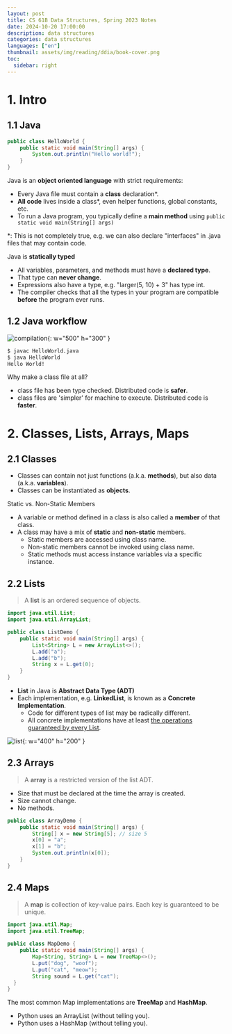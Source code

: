 ```yaml
---
layout: post
title: CS 61B Data Structures, Spring 2023 Notes
date: 2024-10-20 17:00:00
description: data structures
categories: data structures
languages: ["en"]
thumbnail: assets/img/reading/ddia/book-cover.png
toc:
  sidebar: right
---
```


# 1. Intro
## 1.1 Java
```java
public class HelloWorld {
    public static void main(String[] args) {
        System.out.println("Hello world!");
    }
}
```
Java is an **object oriented language** with strict requirements:
- Every Java file must contain a **class** declaration*.
- **All code** lives inside a class*, even helper functions, global constants, etc.
- To run a Java program, you typically define a **main method** using `public static void main(String[] args)`

*: This is not completely true, e.g. we can also declare "interfaces" in .java files that may contain code.

Java is **statically typed**
- All variables, parameters, and methods must have a **declared type**.
- That type can **never change**.
- Expressions also have a type, e.g. "larger(5, 10) + 3" has type int.
- The compiler checks that all the types in your program are compatible **before** the program ever runs.

## 1.2 Java workflow
![compilation](1/compilation.png){: w="500" h="300" }

```sh
$ javac HelloWorld.java
$ java HelloWorld
Hello World! 
```

Why make a class file at all?
- class file has been type checked. Distributed code is **safer**.
- class files are 'simpler' for machine to execute. Distributed code is **faster**.


# 2. Classes, Lists, Arrays, Maps
## 2.1 Classes
- Classes can contain not just functions (a.k.a. **methods**), but also data (a.k.a. **variables**).
- Classes can be instantiated as **objects**.

Static vs. Non-Static Members
- A variable or method defined in a class is also called a **member** of that class. 
- A class may have a mix of **static** and **non-static** members.
  - Static members are accessed using class name.
  - Non-static members cannot be invoked using class name.
  - Static methods must access instance variables via a specific instance.
    
## 2.2 Lists
> A **list** is an ordered sequence of objects.

```java
import java.util.List;
import java.util.ArrayList;

public class ListDemo {
    public static void main(String[] args) {
        List<String> L = new ArrayList<>();
        L.add("a"); 
        L.add("b"); 
        String x = L.get(0);
    }
}
```

- **List** in Java is **Abstract Data Type (ADT)**
- Each implementation, e.g. **LinkedList**, is known as a **Concrete Implementation**.
  - Code for different types of list may be radically different.
  - All concrete implementations have at least [the operations guaranteed by every List](https://docs.oracle.com/en/java/javase/17/docs/api/java.base/java/util/List.html).

![list](2/list.png){: w="400" h="200" }

## 2.3 Arrays
> A **array** is a restricted version of the list ADT.
- Size that must be declared at the time the array is created.
- Size cannot change.
- No methods.

```java
public class ArrayDemo {
    public static void main(String[] args) {
        String[] x = new String[5]; // size 5
        x[0] = "a";
        x[1] = "b";
        System.out.println(x[0]);
    }
}
```

## 2.4 Maps
> A **map** is collection of key-value pairs. Each key is guaranteed to be unique.

```java
import java.util.Map;
import java.util.TreeMap;
 
public class MapDemo {
    public static void main(String[] args) {
        Map<String, String> L = new TreeMap<>();
        L.put("dog", "woof");
        L.put("cat", "meow");
        String sound = L.get("cat");
  }
}
```

The most common Map implementations are **TreeMap** and **HashMap**. 
- Python uses an ArrayList (without telling you).
- Python uses a HashMap (without telling you).
